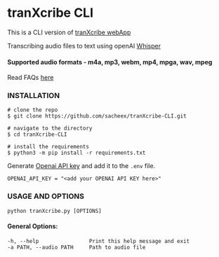 # tranXcribe CLI

This is a CLI version of [tranXcribe webApp](https://github.com/sacheex/tranXcribe)

Transcribing audio files to text using openAI [Whisper](https://openai.com/research/whisper)
#### Supported audio formats - m4a, mp3, webm, mp4, mpga, wav, mpeg
Read FAQs [here](https://help.openai.com/en/articles/7031512-whisper-api-faq)


### INSTALLATION


```console
# clone the repo
$ git clone https://github.com/sacheex/tranXcribe-CLI.git

# navigate to the directory
$ cd tranXcribe-CLI

# install the requirements
$ python3 -m pip install -r requirements.txt
```


Generate [Openai API key](https://platform.openai.com/account/api-keys) and add it to the ```.env``` file.

``` console
OPENAI_API_KEY = "<add your OPENAI API KEY here>"
```


### USAGE AND OPTIONS


<!-- MANPAGE: BEGIN EXCLUDED SECTION -->
    python tranXcribe.py [OPTIONS]
<!-- MANPAGE: END EXCLUDED SECTION -->

#### General Options:

```
-h, --help                Print this help message and exit
-a PATH, --audio PATH     Path to audio file

```


